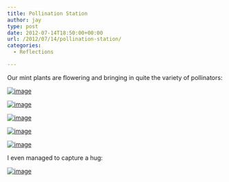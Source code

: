 ```yaml
---
title: Pollination Station
author: jay
type: post
date: 2012-07-14T18:50:00+00:00
url: /2012/07/14/pollination-station/
categories:
  - Reflections

---
```

Our mint plants are flowering and bringing in quite the variety of pollinators:

[![image][1]][2]

[![image][3]][4]

[![image][5]][6]

[![image][7]][8]

[![image][9]][10]

I even managed to capture a hug:

[![image][11]][12]

 [1]: https://photos.smugmug.com/All/Nature/i-pjWRKCH/0/L/DSC6094-L.jpg
 [2]: http://photos.rambleon.org/All/Nature/24164054_9R9LM4#!i=1964641142&k=pjWRKCH&lb=1&s=A
 [3]: https://photos.smugmug.com/All/Nature/i-tMcbFPd/0/L/DSC6111-L.jpg
 [4]: http://photos.rambleon.org/All/Nature/24164054_9R9LM4#!i=1964641553&k=tMcbFPd&lb=1&s=A
 [5]: https://photos.smugmug.com/All/Nature/i-5sf7ZsN/0/L/DSC6117-L.jpg
 [6]: http://photos.rambleon.org/All/Nature/24164054_9R9LM4#!i=1964641931&k=5sf7ZsN&lb=1&s=A
 [7]: https://photos.smugmug.com/All/Nature/i-f6jNBdH/0/L/DSC6211-L.jpg
 [8]: http://photos.rambleon.org/All/Nature/24164054_9R9LM4#!i=1964642263&k=f6jNBdH&lb=1&s=A
 [9]: https://photos.smugmug.com/All/Nature/i-Jbcm385/0/L/DSC6240-L.jpg
 [10]: http://photos.rambleon.org/All/Nature/24164054_9R9LM4#!i=1964642442&k=Jbcm385&lb=1&s=A
 [11]: https://photos.smugmug.com/All/Nature/i-fSmHxnc/0/L/DSC6149-L.jpg
 [12]: http://photos.rambleon.org/All/Nature/24164054_9R9LM4#!i=1964642075&k=fSmHxnc&lb=1&s=A